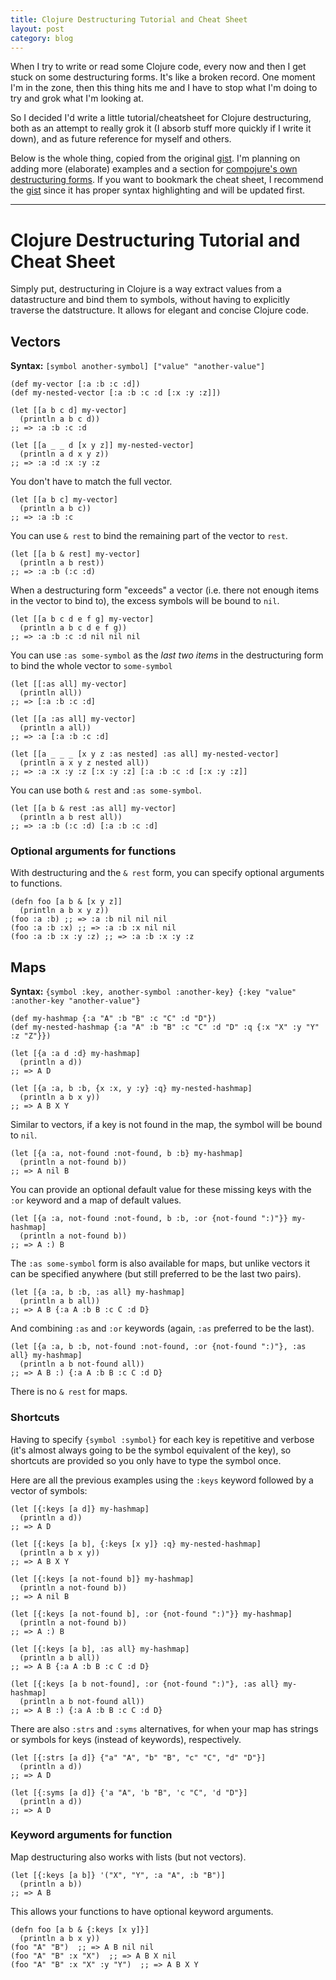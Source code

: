 ```yaml
---
title: Clojure Destructuring Tutorial and Cheat Sheet
layout: post
category: blog
---
```


When I try to write or read some Clojure code, every now and then I get stuck on some destructuring forms. It's like a broken record. One moment I'm in the zone, then this thing hits me and I have to stop what I'm doing to try and grok what I'm looking at.

So I decided I'd write a little tutorial/cheatsheet for Clojure destructuring, both as an attempt to really grok it (I absorb stuff more quickly if I write it down), and as future reference for myself and others.

Below is the whole thing, copied from the original [gist][gist]. I'm planning on adding more (elaborate) examples and a section for [compojure's own destructuring forms][compojure]. If you want to bookmark the cheat sheet, I recommend the [gist][gist] since it has proper syntax highlighting and will be updated first.

[gist]: https://gist.github.com/john2x/e1dca953548bfdfb9844
[compojure]: https://github.com/weavejester/compojure/wiki/Destructuring-Syntax

* * *

Clojure Destructuring Tutorial and Cheat Sheet
==============================================

Simply put, destructuring in Clojure is a way extract values from a datastructure and bind them to symbols, without having to explicitly traverse the datstructure. It allows for elegant and concise Clojure code.

Vectors
-------

**Syntax:** `[symbol another-symbol] ["value" "another-value"]`


	(def my-vector [:a :b :c :d])
	(def my-nested-vector [:a :b :c :d [:x :y :z]])

	(let [[a b c d] my-vector]
	  (println a b c d))
	;; => :a :b :c :d

	(let [[a _ _ d [x y z]] my-nested-vector]
	  (println a d x y z))
	;; => :a :d :x :y :z

You don't have to match the full vector.

	(let [[a b c] my-vector]
	  (println a b c))
	;; => :a :b :c

You can use `& rest` to bind the remaining part of the vector to `rest`.

	(let [[a b & rest] my-vector]
	  (println a b rest))
	;; => :a :b (:c :d)

When a destructuring form "exceeds" a vector (i.e. there not enough items in the vector to bind to), the excess symbols will be bound to `nil`.

	(let [[a b c d e f g] my-vector]
	  (println a b c d e f g))
	;; => :a :b :c :d nil nil nil

You can use `:as some-symbol` as the *last two items* in the destructuring form to bind the whole vector to `some-symbol`

    (let [[:as all] my-vector]
	  (println all))
	;; => [:a :b :c :d]

	(let [[a :as all] my-vector]
	  (println a all))
	;; => :a [:a :b :c :d]

	(let [[a _ _ _ [x y z :as nested] :as all] my-nested-vector]
	  (println a x y z nested all))
	;; => :a :x :y :z [:x :y :z] [:a :b :c :d [:x :y :z]]

You can use both `& rest` and `:as some-symbol`.

	(let [[a b & rest :as all] my-vector]
	  (println a b rest all))
	;; => :a :b (:c :d) [:a :b :c :d]

### Optional arguments for functions

With destructuring and the `& rest` form, you can specify optional arguments to functions.

	(defn foo [a b & [x y z]]
	  (println a b x y z))
	(foo :a :b) ;; => :a :b nil nil nil
	(foo :a :b :x) ;; => :a :b :x nil nil
	(foo :a :b :x :y :z) ;; => :a :b :x :y :z

Maps
----

**Syntax:** `{symbol :key, another-symbol :another-key} {:key "value" :another-key "another-value"}`

	(def my-hashmap {:a "A" :b "B" :c "C" :d "D"})
	(def my-nested-hashmap {:a "A" :b "B" :c "C" :d "D" :q {:x "X" :y "Y" :z "Z"}})

	(let [{a :a d :d} my-hashmap]
	  (println a d))
	;; => A D

	(let [{a :a, b :b, {x :x, y :y} :q} my-nested-hashmap]
	  (println a b x y))
	;; => A B X Y

Similar to vectors, if a key is not found in the map, the symbol will be bound to `nil`.

	(let [{a :a, not-found :not-found, b :b} my-hashmap]
	  (println a not-found b))
	;; => A nil B

You can provide an optional default value for these missing keys with the `:or` keyword and a map of default values.

	(let [{a :a, not-found :not-found, b :b, :or {not-found ":)"}} my-hashmap]
	  (println a not-found b))
	;; => A :) B

The `:as some-symbol` form is also available for maps, but unlike vectors it can be specified anywhere (but still preferred to be the last two pairs).

	(let [{a :a, b :b, :as all} my-hashmap]
	  (println a b all))
	;; => A B {:a A :b B :c C :d D}

And combining `:as` and `:or` keywords (again, `:as` preferred to be the last).

	(let [{a :a, b :b, not-found :not-found, :or {not-found ":)"}, :as all} my-hashmap]
	  (println a b not-found all))
	;; => A B :) {:a A :b B :c C :d D}

There is no `& rest` for maps.

### Shortcuts

Having to specify `{symbol :symbol}` for each key is repetitive and verbose (it's almost always going to be the symbol equivalent of the key), so shortcuts are provided so you only have to type the symbol once.

Here are all the previous examples using the `:keys` keyword followed by a vector of symbols:

	(let [{:keys [a d]} my-hashmap]
	  (println a d))
	;; => A D

	(let [{:keys [a b], {:keys [x y]} :q} my-nested-hashmap]
	  (println a b x y))
	;; => A B X Y

	(let [{:keys [a not-found b]} my-hashmap]
	  (println a not-found b))
	;; => A nil B

	(let [{:keys [a not-found b], :or {not-found ":)"}} my-hashmap]
	  (println a not-found b))
	;; => A :) B

	(let [{:keys [a b], :as all} my-hashmap]
	  (println a b all))
	;; => A B {:a A :b B :c C :d D}

	(let [{:keys [a b not-found], :or {not-found ":)"}, :as all} my-hashmap]
	  (println a b not-found all))
	;; => A B :) {:a A :b B :c C :d D}

There are also `:strs` and `:syms` alternatives, for when your map has strings or symbols for keys (instead of keywords), respectively.

	(let [{:strs [a d]} {"a" "A", "b" "B", "c" "C", "d" "D"}]
	  (println a d))
	;; => A D

	(let [{:syms [a d]} {'a "A", 'b "B", 'c "C", 'd "D"}]
	  (println a d))
	;; => A D

### Keyword arguments for function

Map destructuring also works with lists (but not vectors).

    (let [{:keys [a b]} '("X", "Y", :a "A", :b "B")]
      (println a b))
    ;; => A B

This allows your functions to have optional keyword arguments.

	(defn foo [a b & {:keys [x y]}]
	  (println a b x y))
	(foo "A" "B")  ;; => A B nil nil
	(foo "A" "B" :x "X")  ;; => A B X nil
	(foo "A" "B" :x "X" :y "Y")  ;; => A B X Y
